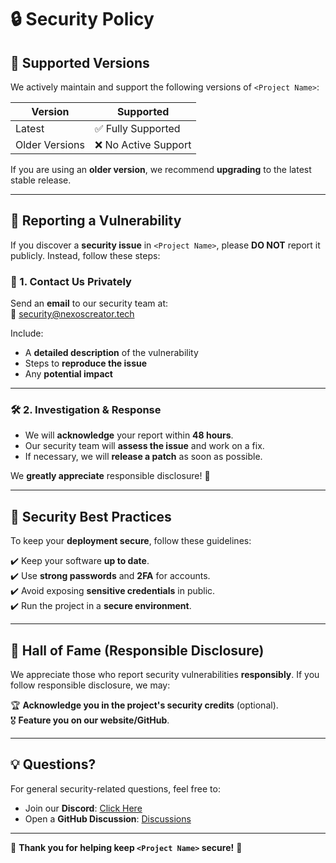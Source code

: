 # 🔒 Security Policy  

## 📌 Supported Versions  

We actively maintain and support the following versions of `<Project Name>`:  

| Version | Supported          |  
|---------|------------------|  
| Latest  | ✅ Fully Supported |  
| Older Versions | ❌ No Active Support |  

If you are using an **older version**, we recommend **upgrading** to the latest stable release.  

---

## 🚨 Reporting a Vulnerability  

If you discover a **security issue** in `<Project Name>`, please **DO NOT** report it publicly. Instead, follow these steps:  

### 📩 1. Contact Us Privately  
Send an **email** to our security team at:  
📧 [security@nexoscreator.tech](mailto:security@nexoscreator.tech)  

Include:  
- A **detailed description** of the vulnerability  
- Steps to **reproduce the issue**  
- Any **potential impact**  

---

### 🛠 2. Investigation & Response  

- We will **acknowledge** your report within **48 hours**.  
- Our security team will **assess the issue** and work on a fix.  
- If necessary, we will **release a patch** as soon as possible.  

We **greatly appreciate** responsible disclosure! 🎉  

---

## 🔐 Security Best Practices  

To keep your **deployment secure**, follow these guidelines:  

✔️ Keep your software **up to date**.  
✔️ Use **strong passwords** and **2FA** for accounts.  
✔️ Avoid exposing **sensitive credentials** in public.  
✔️ Run the project in a **secure environment**.  

---

## 📢 Hall of Fame (Responsible Disclosure)  

We appreciate those who report security vulnerabilities **responsibly**. If you follow responsible disclosure, we may:  

🏆 **Acknowledge you in the project's security credits** (optional).  
🎖️ **Feature you on our website/GitHub**.  

---

## 💡 Questions?  

For general security-related questions, feel free to:  
- Join our **Discord**: [Click Here](https://discord.gg/H7pVc9aUK2)  
- Open a **GitHub Discussion**: [Discussions](https://github.com/nexoscreator/<your-repo>/discussions)  

---

💖 **Thank you for helping keep `<Project Name>` secure!** 🚀  